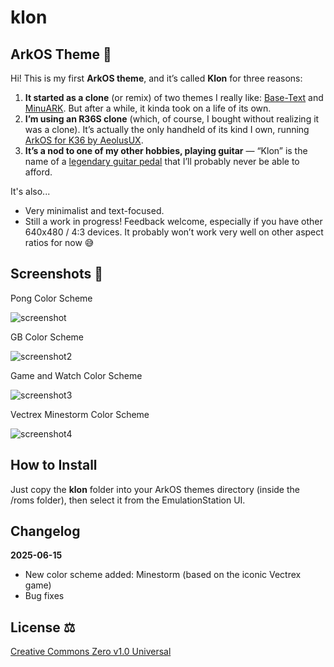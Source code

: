 # klon
## ArkOS Theme 🎨

Hi! This is my first **ArkOS theme**, and it’s called **Klon** for three reasons:

1. **It started as a clone** (or remix) of two themes I really like: [Base-Text](https://github.com/Jetup13/es-theme-base-text) and [MinuARK](https://github.com/Vidnez/es-theme-MinUArk). But after a while, it kinda took on a life of its own.
2. **I’m using an R36S clone** (which, of course, I bought without realizing it was a clone). It’s actually the only handheld of its kind I own, running [ArkOS for K36 by AeolusUX](https://github.com/AeolusUX/ArkOS-K36).
3. **It’s a nod to one of my other hobbies, playing guitar** — “Klon” is the name of a [legendary guitar pedal](https://reverb.com/brand/klon) that I’ll probably never be able to afford.

It's also...
* Very minimalist and text-focused.
* Still a work in progress! Feedback welcome, especially if you have other 640x480 / 4:3 devices. It probably won’t work very well on other aspect ratios for now 😅

## Screenshots 📸
Pong Color Scheme

![screenshot](https://github.com/user-attachments/assets/87e798d8-c250-4c59-927c-d7eb66feedc0)

GB Color Scheme

![screenshot2](https://github.com/user-attachments/assets/00e1ea74-d221-4615-8d1f-4dc6015a08eb)

Game and Watch Color Scheme

![screenshot3](https://github.com/user-attachments/assets/bedf799e-0edf-477c-93de-be50a5c61c8b)

Vectrex Minestorm Color Scheme

![screenshot4](https://github.com/user-attachments/assets/8311ded0-0c8b-467d-8dff-504fb45e13fc)

## How to Install

Just copy the **klon** folder into your ArkOS themes directory (inside the /roms folder), then select it from the EmulationStation UI.

## Changelog

**2025-06-15**
* New color scheme added: Minestorm (based on the iconic Vectrex game)
* Bug fixes

## License ⚖️

[Creative Commons Zero v1.0 Universal](https://creativecommons.org/publicdomain/zero/1.0/deed.en)
